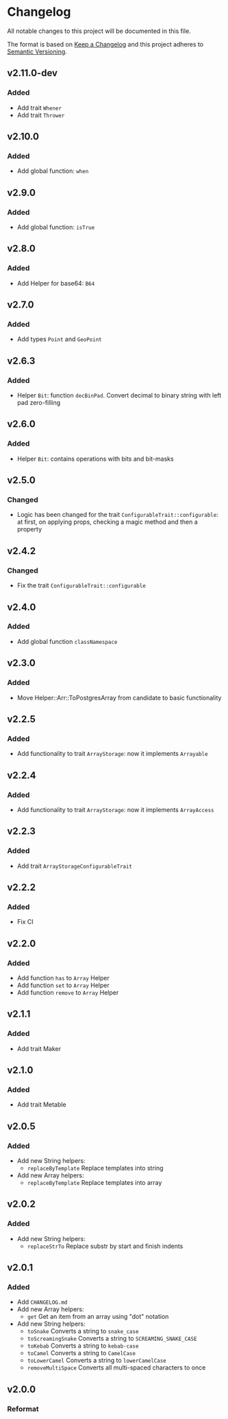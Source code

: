 # Changelog

All notable changes to this project will be documented in this file.

The format is based on [Keep a Changelog][keepachangelog] and this project adheres to [Semantic Versioning][semver].

## v2.11.0-dev

### Added

- Add trait `Whener`
- Add trait `Thrower`

## v2.10.0

### Added

- Add global function: `when`

## v2.9.0

### Added

- Add global function: `isTrue`

## v2.8.0

### Added

- Add Helper for base64: `B64`

## v2.7.0

### Added

- Add types `Point` and `GeoPoint`

## v2.6.3

### Added

- Helper `Bit`: function `decBinPad`. Convert decimal to binary string with left pad zero-filling

## v2.6.0

### Added

- Helper `Bit`: contains operations with bits and bit-masks

## v2.5.0

### Changed

- Logic has been changed for the trait `ConfigurableTrait::configurable`:
at first, on applying props, checking a magic method and then a property

## v2.4.2

### Changed

- Fix the trait `ConfigurableTrait::configurable`

## v2.4.0

### Added

- Add global function `classNamespace`

## v2.3.0

### Added

- Move Helper::Arr::ToPostgresArray from candidate to basic functionality

## v2.2.5

### Added

- Add functionality to trait `ArrayStorage`: now it implements `Arrayable`

## v2.2.4

### Added

- Add functionality to trait `ArrayStorage`: now it implements `ArrayAccess`

## v2.2.3

### Added

- Add trait `ArrayStorageConfigurableTrait`

## v2.2.2

### Added

- Fix CI

## v2.2.0

### Added

- Add function `has` to `Array` Helper
- Add function `set` to `Array` Helper
- Add function `remove` to `Array` Helper

## v2.1.1

### Added

- Add trait Maker

## v2.1.0

### Added

- Add trait Metable

## v2.0.5

### Added

- Add new String helpers:
    + `replaceByTemplate` Replace templates into string
- Add new Array helpers:
    + `replaceByTemplate` Replace templates into array

## v2.0.2

### Added

- Add new String helpers:
    + `replaceStrTo` Replace substr by start and finish indents

## v2.0.1

### Added

- Add `CHANGELOG.md`
- Add new Array helpers:
    + `get` Get an item from an array using "dot" notation
- Add new String helpers:
    + `toSnake` Converts a string to `snake_case`
    + `toScreamingSnake` Converts a string to `SCREAMING_SNAKE_CASE`
    + `toKebab` Converts a string to `kebab-case`
    + `toCamel` Converts a string to `CamelCase`
    + `toLowerCamel` Converts a string to `lowerCamelCase`
    + `removeMultiSpace` Converts all multi-spaced characters to once
    
## v2.0.0

### Reformat

[keepachangelog]:https://keepachangelog.com/en/1.0.0/
[semver]:https://semver.org/spec/v2.0.0.html
